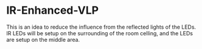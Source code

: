 # IR-Enhanced-VLP
This is an idea to reduce the influence from the reflected lights of the LEDs.  IR LEDs will be setup on the surrounding of the room celling, and the LEDs are setup on the middle area.
